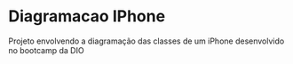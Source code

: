 # Diagramacao IPhone
 Projeto envolvendo a diagramação das classes de um iPhone desenvolvido no bootcamp da DIO
